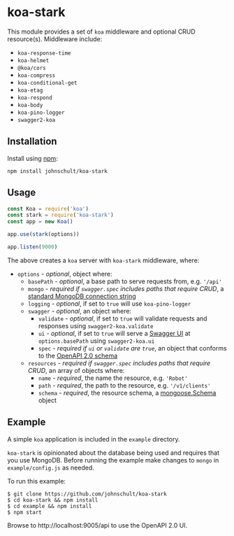 # koa-stark

This module provides a set of `koa` middleware and optional CRUD resource(s). Middleware include:

* `koa-response-time`
* `koa-helmet`
* `@koa/cors`
* `koa-compress`
* `koa-conditional-get`
* `koa-etag`
* `koa-respond`
* `koa-body`
* `koa-pino-logger`
* `swagger2-koa`

## Installation

Install using [npm](https://www.npmjs.org/):

```
npm install johnschult/koa-stark
```

## Usage

```javascript
const Koa = require('koa')
const stark = require('koa-stark')
const app = new Koa()

app.use(stark(options))

app.listen(9000)
```

The above creates a `koa` server with `koa-stark` middleware, where:

* `options` - _optional_, object where:
  * `basePath` - _optional_, a base path to serve requests from, e.g. `'/api'`
  * `mongo` - _required if `swagger.spec` includes paths that require CRUD_, a [standard MongoDB connection string](https://docs.mongodb.com/manual/reference/connection-string/#standard-connection-string-format)
  * `logging` - _optional_, if set to `true` will use `koa-pino-logger`
  * `swagger` - _optional_, an object where:
    * `validate` - _optional_, if set to `true` will validate requests and responses using `swagger2-koa.validate`
    * `ui` - _optional_, if set to `true` will serve a [Swagger UI](https://swagger.io/swagger-ui/) at `options.basePath` using `swagger2-koa.ui`
    * `spec` - _required if `ui` or `validate` are `true`_, an object that conforms to the [OpenAPI 2.0 schema](https://github.com/OAI/OpenAPI-Specification/blob/master/versions/2.0.md)
  * `resources` - _required if `swagger.spec` includes paths that require CRUD_, an array of objects where:
    * `name` - _required_, the name the resource, e.g. `'Robot'`
    * `path` - _required_, the path to the resource, e.g. `'/v1/clients'`
    * `schema` - _required_, the resource schema, a [mongoose.Schema](http://mongoosejs.com/docs/api.html#schema_Schema) object

## Example

A simple `koa` application is included in the `example` directory.

`koa-stark` is opinionated about the database being used and requires that you use MongoDB. Before running the example make changes to `mongo` in `example/config.js` as needed.

To run this example:

```shell
$ git clone https://github.com/johnschult/koa-stark
$ cd koa-stark && npm install
$ cd example && npm install
$ npm start
```

Browse to http://localhost:9005/api to use the OpenAPI 2.0 UI.
